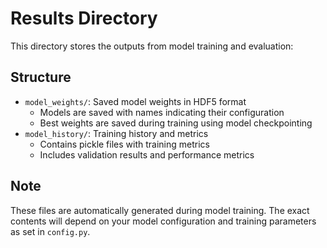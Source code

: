# Results Directory

This directory stores the outputs from model training and evaluation:

## Structure

- `model_weights/`: Saved model weights in HDF5 format
  - Models are saved with names indicating their configuration
  - Best weights are saved during training using model checkpointing
- `model_history/`: Training history and metrics
  - Contains pickle files with training metrics
  - Includes validation results and performance metrics

## Note

These files are automatically generated during model training. The exact contents will depend on your model configuration and training parameters as set in `config.py`. 
